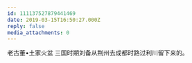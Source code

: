 ```yaml
---
id: 111137527879441469
date: 2019-03-15T16:50:27.000Z
reply: false
media_attachments: 0
---
```


老古董•土家火盆 三国时期刘备从荆州去成都时路过利川留下来的。

